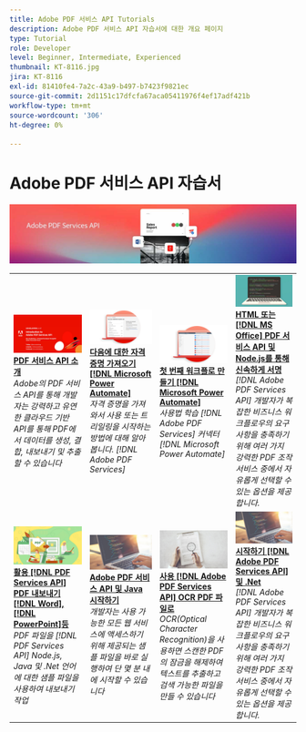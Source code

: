 ```yaml
---
title: Adobe PDF 서비스 API Tutorials
description: Adobe PDF 서비스 API 자습서에 대한 개요 페이지
type: Tutorial
role: Developer
level: Beginner, Intermediate, Experienced
thumbnail: KT-8116.jpg
jira: KT-8116
exl-id: 81410fe4-7a2c-43a9-b497-b7423f9821ec
source-git-commit: 2d1151c17dfcfa67aca05411976f4ef17adf421b
workflow-type: tm+mt
source-wordcount: '306'
ht-degree: 0%

---
```


# Adobe PDF 서비스 API 자습서

![PDF 서비스 API 배너](../assets/pdfserviceshero.jpg)

<table style="table-layout:fixed">
<tr>
 <td>
   <a href="https://experienceleague.adobe.com/docs/adobe-developers-live-events/events/2021/oct2021/pdf-services-api.html">
      <img alt="PDF 서비스 API 소개" src="assets/introduction_1280.png" />
   </a>
    <div>
   <a href="https://experienceleague.adobe.com/docs/adobe-developers-live-events/events/2021/oct2021/pdf-services-api.html"><strong>PDF 서비스 API 소개</strong></a>
    </div>
    <em>Adobe의 PDF 서비스 API를 통해 개발자는 강력하고 유연한 클라우드 기반 API를 통해 PDF에서 데이터를 생성, 결합, 내보내기 및 추출할 수 있습니다</em>
    <br>
  </td>
  <td>
   <a href="getting-credentials-power-automate.md">
      <img alt="Microsoft Power Automate 자격 증명 가져오기" src="assets/createcredentials_1280.png" />
   </a>
    <div>
   <a href="getting-credentials-power-automate.md"><strong>다음에 대한 자격 증명 가져오기 [!DNL Microsoft Power Automate]</strong></a>
    </div>
    <em>자격 증명을 가져와서 사용 또는 트리일링을 시작하는 방법에 대해 알아봅니다. [!DNL Adobe PDF Services]</em>
    <br>
  </td>
  <td>
   <a href="create-workflow-power-automate.md">
      <img alt="Microsoft Power Automate에서 간단한 워크플로우 만들기" src="assets/firstflow_1280.png" />
   </a>
    <div>
   <a href="create-workflow-power-automate.md"><strong>첫 번째 워크플로 만들기 [!DNL Microsoft Power Automate]</strong></a>
    </div>
    <em>사용법 학습 [!DNL Adobe PDF Services] 커넥터 [!DNL Microsoft Power Automate]</em>
    <br>
  </td>
  <td>
   <a href="createpdffromhtml.md">
      <img alt="PDF 서비스 API와 Node.js를 통해 몇 분 안에 HTML 또는 MS Office에서 PDF 생성" src="assets/PDFServices_GettingStartedNode_thumb.jpg" />
   </a>
    <div>
   <a href="createpdffromhtml.md"><strong>HTML 또는 [!DNL MS Office] PDF 서비스 API 및 Node.js를 통해 신속하게 서명</strong></a>
    </div>
    <em>[!DNL Adobe PDF Services API] 개발자가 복잡한 비즈니스 워크플로우의 요구 사항을 충족하기 위해 여러 가지 강력한 PDF 조작 서비스 중에서 자유롭게 선택할 수 있는 옵션을 제공합니다.</em>
    <br>
  </td>
</tr>
<tr>
  <td>
   <a href="exportpdf.md">
      <img alt="PDF 서비스 API를 사용하여 PDF을 Word, PowerPoint 등으로 내보내기" src="assets/PDFServices_ExportPDF_thumb.jpg" />
   </a>
    <div>
   <a href="exportpdf.md"><strong>활용 [!DNL PDF Services API] PDF 내보내기 [!DNL Word], [!DNL PowerPoint]등</strong></a>
    </div>
    <em>PDF 파일을 [!DNL PDF Services API] Node.js, Java 및 .Net 언어에 대한 샘플 파일을 사용하여 내보내기 작업</em>
    <br>
  </td>
   <td>
   <a href="gettingstartedjava.md">
      <img alt="Adobe PDF 서비스 API 및 Java 시작하기" src="assets/PDFServices_GettingStartedJAVA_thumb.jpg" />
   </a>
    <div>
   <a href="gettingstartedjava.md"><strong>Adobe PDF 서비스 API 및 Java 시작하기</strong></a>
    </div>
    <em>개발자는 사용 가능한 모든 웹 서비스에 액세스하기 위해 제공되는 샘플 파일을 바로 실행하여 단 몇 분 내에 시작할 수 있습니다</em>
    <br>
  </td>
   <td>
   <a href="ocr.md">
      <img alt="Adobe PDF 서비스 API를 사용하여 OCR PDF 파일" src="assets/PDFServices_OCR_Thumb.jpg" />
   </a>
    <div>
   <a href="ocr.md"><strong>사용 [!DNL Adobe PDF Services API] OCR PDF 파일로</strong></a>
    </div>
    <em>OCR(Optical Character Recognition)을 사용하면 스캔한 PDF의 잠금을 해제하여 텍스트를 추출하고 검색 가능한 파일을 만들 수 있습니다</em>
    <br>
  </td>
  <td>
   <a href="gettingstartednet.md">
      <img alt="Adobe PDF 서비스 API 및 .Net 시작하기" src="assets/PDFServices_GettingStartedNET_thumb.jpg" />
   </a>
    <div>
   <a href="gettingstartednet.md"><strong>시작하기 [!DNL Adobe PDF Services API] 및 .Net</strong></a>
    </div>
    <em>[!DNL Adobe PDF Services API] 개발자가 복잡한 비즈니스 워크플로우의 요구 사항을 충족하기 위해 여러 가지 강력한 PDF 조작 서비스 중에서 자유롭게 선택할 수 있는 옵션을 제공합니다.</em>
    <br>
  </td>
</tr>
</table>
